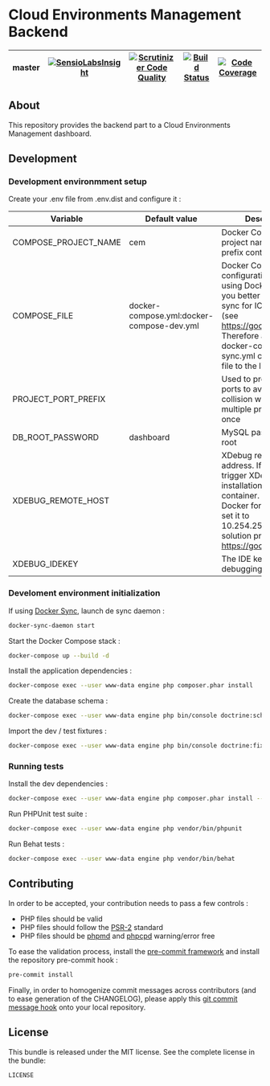 # Cloud Environments Management Backend

 master | [![SensioLabsInsight](https://insight.sensiolabs.com/projects/76b75baa-ce4b-434b-b7df-7adbd85c857b/mini.png)](https://insight.sensiolabs.com/projects/76b75baa-ce4b-434b-b7df-7adbd85c857b) | [![Scrutinizer Code Quality](https://scrutinizer-ci.com/g/GMaissa/cem-backend/badges/quality-score.png?b=master)](https://scrutinizer-ci.com/g/GMaissa/cem-backend/?branch=master) | [![Build Status](https://travis-ci.org/GMaissa/cem-backend.svg?branch=master)](https://travis-ci.org/GMaissa/cem-backend) | [![Code Coverage](https://scrutinizer-ci.com/g/GMaissa/cem-backend/badges/coverage.png?b=master)](https://scrutinizer-ci.com/g/GMaissa/cem-backend/?branch=master)
--------|---------|-------------|--------|----------


## About

This repository provides the backend part to a Cloud Environments Management dashboard.

## Development 

### Development environmment setup

Create your .env file from .env.dist and configure it :

Variable             | Default value                             | Description
-------------------- | ----------------------------------------- | ----------------
COMPOSE_PROJECT_NAME | cem                                       | Docker Compose project name, used to prefix container names
COMPOSE_FILE         | docker-compose.yml:docker-compose-dev.yml | Docker Compose configuration files. If using Docker for Mac, you better use docker-sync for IO perf issues (see https://goo.gl/6XWF7b). Therefore add the docker-compose-sync.yml configuration file to the list
PROJECT_PORT_PREFIX  |                                           | Used to prefix exposed ports to avoid port collision when running multiple projects at once
DB_ROOT_PASSWORD     | dashboard                                 | MySQL password for root
XDEBUG_REMOTE_HOST   |                                           | XDebug remote host address. If set, will trigger XDebug installation in the engine container. When using Docker for Mac you can set it to 10.254.254.254 with solution provided on https://goo.gl/sLmuRU
XDEBUG_IDEKEY        |                                           | The IDE key used for debugging


### Develoment environment initialization

If using [Docker Sync](http://docker-sync.io), launch de sync daemon :

```bash
docker-sync-daemon start
```
    
Start the Docker Compose stack :

```bash
docker-compose up --build -d
```

Install the application dependencies :

```bash
docker-compose exec --user www-data engine php composer.phar install
```

Create the database schema :

```bash
docker-compose exec --user www-data engine php bin/console doctrine:schema:create
```
    
Import the dev / test fixtures :

```bash
docker-compose exec --user www-data engine php bin/console doctrine:fixtures:load
```


### Running tests

Install the dev dependencies :

```bash
docker-compose exec --user www-data engine php composer.phar install --dev
```

Run PHPUnit test suite :

```bash
docker-compose exec --user www-data engine php vendor/bin/phpunit
```

Run Behat tests :

```bash
docker-compose exec --user www-data engine php vendor/bin/behat
```

## Contributing

In order to be accepted, your contribution needs to pass a few controls : 

* PHP files should be valid
* PHP files should follow the [PSR-2](http://www.php-fig.org/psr/psr-2/) standard
* PHP files should be [phpmd](https://phpmd.org) and [phpcpd](https://github.com/sebastianbergmann/phpcpd)
warning/error free

To ease the validation process, install the [pre-commit framework](http://pre-commit.com)
and install the repository pre-commit hook :

```bash
pre-commit install
```

Finally, in order to homogenize commit messages across contributors (and to ease generation of the CHANGELOG),
please apply this [git commit message hook](https://gist.github.com/GMaissa/f008b2ffca417c09c7b8)
onto your local repository. 


## License

This bundle is released under the MIT license. See the complete license in the bundle:

```bash
LICENSE
```


